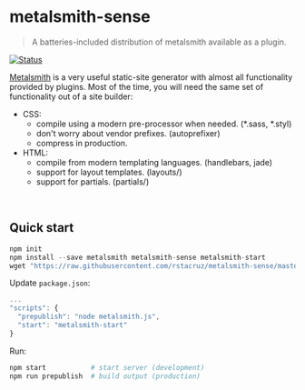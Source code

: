 # metalsmith-sense

> A batteries-included distribution of metalsmith available as a plugin.

[![Status](https://travis-ci.org/rstacruz/metalsmith-sense.svg?branch=master)](https://travis-ci.org/rstacruz/metalsmith-sense "See test builds")

[Metalsmith] is a very useful static-site generator with almost all functionality provided by plugins. Most of the time, you will need the same set of functionality out of a site builder:

* CSS:
  * compile using a modern pre-processor when needed. (*.sass, *.styl)
  * don't worry about vendor prefixes. (autoprefixer)
  * compress in production.
* HTML:
  * compile from modern templating languages. (handlebars, jade)
  * support for layout templates. (layouts/)
  * support for partials. (partials/)

<br>

## Quick start

```js
npm init
npm install --save metalsmith metalsmith-sense metalsmith-start
wget "https://raw.githubusercontent.com/rstacruz/metalsmith-sense/master/example/metalsmith.js" -O metalsmith.js
```

Update `package.json`:

```js
...
"scripts": {
  "prepublish": "node metalsmith.js",
  "start": "metalsmith-start"
}
```

Run:

``` sh
npm start           # start server (development)
npm run prepublish  # build output (production)
```

[Metalsmith]: http://metalsmith.io/
